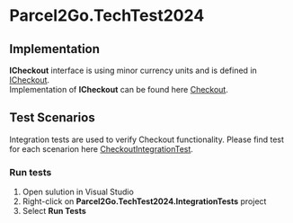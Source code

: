 # Parcel2Go.TechTest2024
## Implementation
**ICheckout** interface is using minor currency units and is defined in [ICheckout](https://github.com/Jan1010/Parcel2Go.TechTest2024/blob/master/src/Parcel2Go.TechTest2024.Application/Services/Abstractions/ICheckout.cs).  
Implementation of **ICheckout** can be found here [Checkout](https://github.com/Jan1010/Parcel2Go.TechTest2024/blob/master/src/Parcel2Go.TechTest2024.Application/Services/Checkout.cs).
## Test Scenarios
Integration tests are used to verify Checkout functionality. Please find test for each scenarion here [CheckoutIntegrationTest](https://github.com/Jan1010/Parcel2Go.TechTest2024/blob/master/test/Parcel2Go.TechTest2024.IntegrationTests/CheckoutIntegrationTest.cs).  
### Run tests
1. Open sulution in Visual Studio
2. Right-click on **Parcel2Go.TechTest2024.IntegrationTests** project
3. Select **Run Tests**
